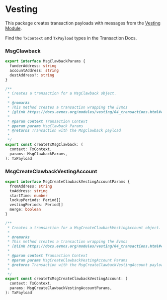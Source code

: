 # Vesting

This package creates transaction payloads with messages from the [Vesting Module](https://docs.evmos.org/modules/vesting/).

Find the `TxContext` and `TxPayload` types in the Transaction Docs.

### MsgClawback

```ts
export interface MsgClawbackParams {
  funderAddress: string
  accountAddress: string
  destAddress?: string
}

/**
 * Creates a transaction for a MsgClawback object.
 *
 * @remarks
 * This method creates a transaction wrapping the Evmos
 * {@link https://docs.evmos.org/modules/vesting/04_transactions.html#clawback | MsgClawback}
 *
 * @param context Transaction Context
 * @param params MsgClawback Params
 * @returns Transaction with the MsgClawback payload
 *
 */
export const createTxMsgClawback: (
  context: TxContext,
  params: MsgClawbackParams,
): TxPayload 
```

### MsgCreateClawbackVestingAccount

```ts
export interface MsgCreateClawbackVestingAccountParams {
  fromAddress: string
  toAddress: string
  startTime: number
  lockupPeriods: Period[]
  vestingPeriods: Period[]
  merge: boolean
}

/**
 * Creates a transaction for a MsgCreateClawbackVestingAccount object.
 *
 * @remarks
 * This method creates a transaction wrapping the Evmos
 * {@link https://docs.evmos.org/modules/vesting/04_transactions.html#createclawbackvestingaccount | MsgCreateClawbackVestingAccount}
 *
 * @param context Transaction Context
 * @param params MsgCreateClawbackVestingAccount Params
 * @returns Transaction with the MsgCreateClawbackVestingAccount payload
 *
 */
export const createTxMsgCreateClawbackVestingAccount: (
  context: TxContext,
  params: MsgCreateClawbackVestingAccountParams,
): TxPayload 
```
